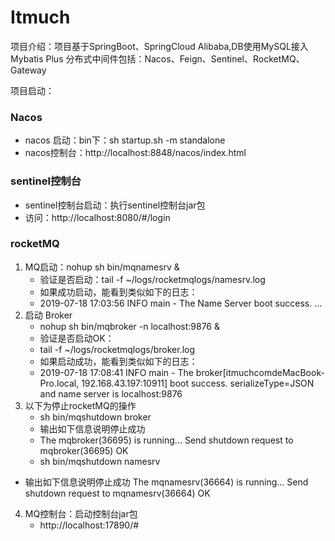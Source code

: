 # Itmuch 
项目介绍：项目基于SpringBoot、SpringCloud Alibaba,DB使用MySQL接入Mybatis Plus
分布式中间件包括：Nacos、Feign、Sentinel、RocketMQ、Gateway

项目启动：
### Nacos
* nacos 启动：bin下：sh startup.sh -m standalone
* nacos控制台：http://localhost:8848/nacos/index.html
### sentinel控制台
* sentinel控制台启动：执行sentinel控制台jar包
* 访问：http://localhost:8080/#/login
### rocketMQ
1. MQ启动：nohup sh bin/mqnamesrv &
    * 验证是否启动：tail -f ~/logs/rocketmqlogs/namesrv.log
    * 如果成功启动，能看到类似如下的日志：
    * 2019-07-18 17:03:56 INFO main - The Name Server boot success. ...
2. 启动 Broker
    * nohup sh bin/mqbroker -n localhost:9876 &
    * 验证是否启动OK：
    * tail -f ~/logs/rocketmqlogs/broker.log
    * 如果启动成功，能看到类似如下的日志：
    * 2019-07-18 17:08:41 INFO main - The broker[itmuchcomdeMacBook-Pro.local, 192.168.43.197:10911] boot success. serializeType=JSON and name server is localhost:9876
3. 以下为停止rocketMQ的操作
    * sh bin/mqshutdown broker
    * 输出如下信息说明停止成功
    * The mqbroker(36695) is running...
Send shutdown request to mqbroker(36695) OK
    * sh bin/mqshutdown namesrv
* 输出如下信息说明停止成功
The mqnamesrv(36664) is running...
Send shutdown request to mqnamesrv(36664) OK
4. MQ控制台：启动控制台jar包
    * http://localhost:17890/#
